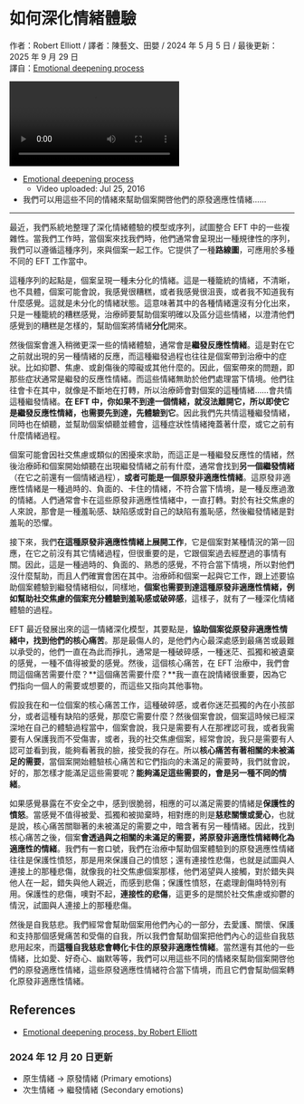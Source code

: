 # 如何深化情緒體驗
作者：Robert Elliott / 譯者：陳藝文、田嬰 / 2024 年 5 月 5 日 / 最後更新：2025 年 9 月 29 日  
譯自：[Emotional deepening process](https://youtu.be/kNRg2DFtgOw)

<div class="video-wrapper"><video src="https://files.catbox.moe/7k61bs.mp4" controls playsinline></video></div>

- [Emotional deepening process](https://youtu.be/kNRg2DFtgOw)
  - Video uploaded: Jul 25, 2016
- 我們可以用這些不同的情緒來幫助個案開啓他們的原發適應性情緒……

---

最近，我們系統地整理了深化情緒體驗的模型或序列，試圖整合 EFT 中的一些複雜性。當我們工作時，當個案來找我們時，他們通常會呈現出一種規律性的序列，我們可以遵循這種序列，來與個案一起工作。它提供了一種**路線圖**，可應用於多種不同的 EFT 工作當中。

這種序列的起點是，個案呈現一種未分化的情緒。這是一種籠統的情緒，不清晰，也不具體，個案可能會說，我感覺很糟糕，或者我感覺很沮喪，或者我不知道我有什麼感覺。這就是未分化的情緒狀態。這意味著其中的各種情緒還沒有分化出來，只是一種籠統的糟糕感覺，治療師要幫助個案明確以及區分這些情緒，以澄清他們感覺到的糟糕是怎樣的，幫助個案將情緒**分化**開來。

然後個案會進入稍微更深一些的情緒體驗，通常會是**繼發反應性情緒**。這是對在它之前就出現的另一種情緒的反應，而這種繼發過程也往往是個案帶到治療中的症狀。比如抑鬱、焦慮、或創傷後的障礙或其他什麼的。因此，個案帶來的問題，即那些症狀通常是繼發的反應性情緒。而這些情緒無助於他們處理當下情境。他們往往會卡在其中，就像是不斷地在打轉，所以治療師會對個案的這種情緒……會共情這種繼發情緒。**在 EFT 中，你如果不到達一個情緒，就沒法離開它，所以即使它是繼發反應性情緒，也需要先到達，先體驗到它**。因此我們先共情這種繼發情緒，同時也在傾聽，並幫助個案傾聽並體會，這種症狀性情緒掩蓋著什麼，或它之前有什麼情緒過程。

個案可能會因社交焦慮或類似的困擾來求助，而這正是一種繼發反應性的情緒，然後治療師和個案開始傾聽在出現繼發情緒之前有什麼，通常會找到**另一個繼發情緒**（在它之前還有一個情緒過程），**或者可能是一個原發非適應性情緒**。這原發非適應性情緒是一種過時的、負面的、卡住的情緒，不符合當下情境，是一種反應過激的情緒。人們通常會卡在這些原發非適應性情緒中，一直打轉。對於有社交焦慮的人來說，那會是一種羞恥感、缺陷感或對自己的缺陷有羞恥感，然後繼發情緒是對羞恥的恐懼。

接下來，我們**在這種原發非適應性情緒上展開工作**，它是個案對某種情況的第一回應，在它之前沒有其它情緒過程，但很重要的是，它跟個案過去經歷過的事情有關。因此，這是一種過時的、負面的、熟悉的感覺，不符合當下情境，所以對他們沒什麼幫助，而且人們確實會困在其中。治療師和個案一起與它工作，跟上述要協助個案體驗到繼發情緒相似，同樣地，**個案也需要到達這種原發非適應性情緒，例如幫助社交焦慮的個案充分體驗到羞恥感或破碎感**，這樣子，就有了一種深化情緒體驗的過程。

EFT 最近發展出來的這一情緒深化模型，其要點是，**協助個案從原發非適應性情緒中，找到他們的核心痛苦**。那是最傷人的，是他們內心最深處感到最痛苦或最難以承受的，他們一直在為此而掙扎，通常是一種破碎感，一種迷茫、孤獨和被遺棄的感覺，一種不值得被愛的感覺。然後，這個核心痛苦，在 EFT 治療中，我們會問這個痛苦需要什麼？**這個痛苦需要什麼？**我一直在說情緒很重要，因為它們指向一個人的需要或想要的，而這些又指向其他事物。

假設我在和一位個案的核心痛苦工作，這種破碎感，或者你迷茫孤獨的內在小孩部分，或者這種有缺陷的感覺，那麼它需要什麼？然後個案會說，個案這時候已經深深地在自己的體驗過程當中，個案會說，我只是需要有人在那裡認可我，或者我需要有人保護我而不受傷害，或者，我的社交焦慮個案，經常會說，我只是需要有人認可並看到我，能夠看著我的臉，接受我的存在。所以**核心痛苦有著相關的未被滿足的需要**，當個案開始體驗核心痛苦和它們指向的未滿足的需要時，我們就會說，好的，那怎樣才能滿足這些需要呢？**能夠滿足這些需要的，會是另一種不同的情緒**。

如果感覺暴露在不安全之中，感到很脆弱，相應的可以滿足需要的情緒是**保護性的憤怒**。當感覺不值得被愛、孤獨和被拋棄時，相對應的則是**慈悲關懷或愛心**，也就是說，核心痛苦關聯著的未被滿足的需要之中，暗含著有另一種情緒。因此，找到核心痛苦之後，個案**會透過與之相關的未滿足的需要，將原發非適應性情緒轉化為適應性的情緒**。我們有一套口號，我們在治療中幫助個案體驗到的原發適應性情緒往往是保護性憤怒，那是用來保護自己的憤怒；還有連接性悲傷，也就是試圖與人連接上的那種悲傷，就像我的社交焦慮個案那樣，他們渴望與人接觸，對於錯失與他人在一起，錯失與他人親近，而感到悲傷；保護性憤怒，在處理創傷時特別有用。保護性的悲傷，噢對不起，**連接性的悲傷**，這更多的是關於社交焦慮或抑鬱的情況，試圖與人連接上的那種悲傷。

然後是自我慈悲。我們經常會幫助個案用他們內心的一部分，去愛護、關懷、保護和支持那個感覺痛苦和受傷的自我，所以我們會幫助個案把他們內心的這些自我慈悲用起來，而**這種自我慈悲會轉化卡住的原發非適應性情緒**。當然還有其他的一些情緒，比如愛、好奇心、幽默等等，我們可以用這些不同的情緒來幫助個案開啓他們的原發適應性情緒，這些原發適應性情緒符合當下情境，而且它們會幫助個案轉化原發非適應性情緒。

## References
- [Emotional deepening process, by Robert Elliott](s.htm?p=deepening)

### 2024 年 12 月 20 日更新
- 原生情緒 → 原發情緒 (Primary emotions)
- 次生情緒 → 繼發情緒 (Secondary emotions)
